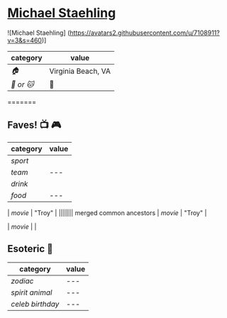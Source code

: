 # [Michael Staehling](https://github.com/MStaehling)

![Michael Staehling]
(https://avatars2.githubusercontent.com/u/7108911?v=3&s=460)]

| category | value |
|-----------|-------|
| _:house:_ | Virginia Beach, VA |
| _:dog: or :cat:_ | :dog: |
=======


## Faves! :tv: :video_game:

| category | value |
|----------|--------|
| _sport_  |  |
| _team_   | --- |
| _drink_  |  |
| _food_   | --- |

| _movie_  | "Troy" |
||||||| merged common ancestors
| _movie_  | "Troy" |

| _movie_  |  |

## Esoteric :crystal_ball:

| category | value |
|----------|-------|
| _zodiac_ | --- |
| _spirit animal_ | --- |
| _celeb birthday_ | --- |
